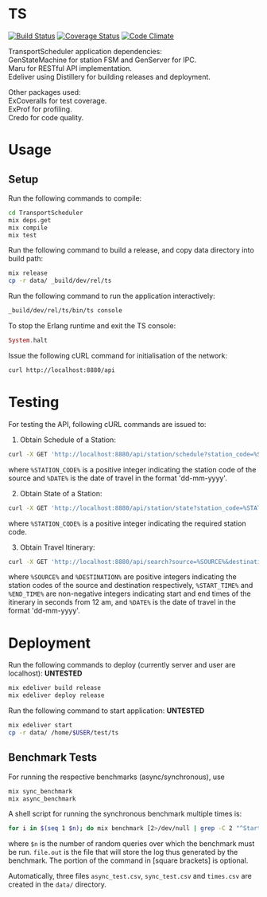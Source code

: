 # TS

[![Build Status](https://travis-ci.org/prasadtalasila/TransportScheduler.svg?branch=master)](https://travis-ci.org/prasadtalasila/TransportScheduler) [![Coverage Status](https://coveralls.io/repos/github/prasadtalasila/TransportScheduler/badge.svg?branch=master)](https://coveralls.io/github/prasadtalasila/TransportScheduler?branch=master) [![Code Climate](https://codeclimate.com/github/prasadtalasila/TransportScheduler/badges/gpa.svg)](https://codeclimate.com/github/prasadtalasila/TransportScheduler)

TransportScheduler application dependencies:   
GenStateMachine for station FSM and GenServer for IPC.   
Maru for RESTful API implementation.   
Edeliver using Distillery for building releases and deployment.   

Other packages used:   
ExCoveralls for test coverage.   
ExProf for profiling.   
Credo for code quality.   


# Usage

## Setup

Run the following commands to compile:
```bash
cd TransportScheduler
mix deps.get
mix compile
mix test
```

Run the following command to build a release, and copy data directory into build path:
```bash
mix release
cp -r data/ _build/dev/rel/ts
```

Run the following command to run the application interactively:
```bash
_build/dev/rel/ts/bin/ts console
```

To stop the Erlang runtime and exit the TS console:
```elixir
System.halt
```

Issue the following cURL command for initialisation of the network:
```bash
curl http://localhost:8880/api
```

# Testing

For testing the API, following cURL commands are issued to:

1. Obtain Schedule of a Station:  
```bash
curl -X GET 'http://localhost:8880/api/station/schedule?station_code=%STATION_CODE%&date=%DATE%'
```  
where `%STATION_CODE%` is a positive integer indicating the station code of the source and `%DATE%` is the date of travel in the format 'dd-mm-yyyy'.

2. Obtain State of a Station:  
```bash
curl -X GET 'http://localhost:8880/api/station/state?station_code=%STATION_CODE%'
```  
where `%STATION_CODE%` is a positive integer indicating the required station code.

3. Obtain Travel Itinerary:
```bash
curl -X GET 'http://localhost:8880/api/search?source=%SOURCE%&destination=%DESTINATION%&start_time=%START_TIME%&end_time=%END_TIME%&date=%DATE%'
```
where `%SOURCE%` and `%DESTINATION%` are positive integers indicating the station codes of the source and destination respectively, `%START_TIME%` and `%END_TIME%` are non-negative integers indicating start and end times of the itinerary in seconds from 12 am, and `%DATE%` is the date of travel in the format 'dd-mm-yyyy'.

# Deployment

Run the following commands to deploy (currently server and user are localhost): **UNTESTED**    
```bash
mix edeliver build release
mix edeliver deploy release
```

Run the following command to start application: **UNTESTED**   
```bash
mix edeliver start
cp -r data/ /home/$USER/test/ts
```

## Benchmark Tests

For running the respective benchmarks (async/synchronous), use
```bash
mix sync_benchmark
mix async_benchmark
```

A shell script for running the synchronous benchmark multiple times is:
```bash
for i in $(seq 1 $n); do mix benchmark [2>/dev/null | grep -C 2 "^Start time: "]; done [> ~/file.out]
```
where `$n` is the number of random queries over which the benchmark must be run. `file.out` is the file that will store the log thus generated by the benchmark. The portion of the command in [square brackets] is optional.

Automatically, three files `async_test.csv`, `sync_test.csv` and `times.csv` are created in the `data/` directory.